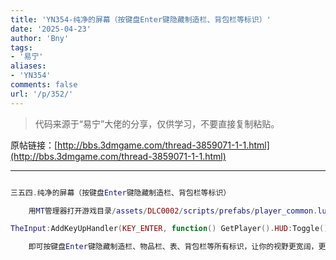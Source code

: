 ```yaml
---
title: 'YN354-纯净的屏幕（按键盘Enter键隐藏制造栏、背包栏等标识）'
date: '2025-04-23'
author: 'Bny'
tags:
- '易宁'
aliases:
- 'YN354'
comments: false
url: '/p/352/'
---
```


> 代码来源于“易宁”大佬的分享，仅供学习，不要直接复制粘贴。

原帖链接：[http://bbs.3dmgame.com/thread-3859071-1-1.html](http://bbs.3dmgame.com/thread-3859071-1-1.html)

---

```lua  

三五四.纯净的屏幕（按键盘Enter键隐藏制造栏、背包栏等标识）

	用MT管理器打开游戏目录/assets/DLC0002/scripts/prefabs/player_common.lua文件，在inst:AddComponent("playercontroller")的下一行插入以下内容：

TheInput:AddKeyUpHandler(KEY_ENTER, function() GetPlayer().HUD:Toggle() end )

	即可按键盘Enter键隐藏制造栏、物品栏、表、背包栏等所有标识，让你的视野更宽阔，更加投入饥荒的世界，再次按Enter键显示标识

```  

